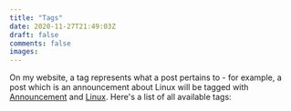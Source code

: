 ```yaml
---
title: "Tags"
date: 2020-11-27T21:49:03Z
draft: false
comments: false
images:
---
```


On my website, a tag represents what a post pertains to - for example, a post which is an announcement about Linux will be tagged with [Announcement](/tags/announcement) and [Linux](/tags/linux). Here's a list of all available tags: